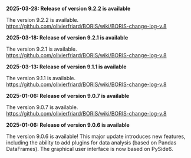 **2025-03-28: Release of version 9.2.2 is available**

The version 9.2.2 is available. https://github.com/olivierfriard/BORIS/wiki/BORIS-change-log-v.8

**2025-03-18: Release of version 9.2.1 is available**

The version 9.2.1 is available. https://github.com/olivierfriard/BORIS/wiki/BORIS-change-log-v.8

**2025-03-13: Release of version 9.1.1 is available**

The version 9.1.1 is available. https://github.com/olivierfriard/BORIS/wiki/BORIS-change-log-v.8

**2025-01-06: Release of version 9.0.7 is available**

The version 9.0.7 is available. https://github.com/olivierfriard/BORIS/wiki/BORIS-change-log-v.8

**2025-01-06: Release of version 9.0.6 is available**

The version 9.0.6 is available! This major update introduces new features, including the ability to add plugins for data analysis (based on Pandas DataFrames). The graphical user interface is now based on PySide6.

